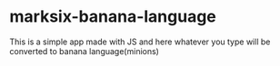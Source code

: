 # marksix-banana-language
 This is a simple app made with JS and here whatever you type will be converted to banana language(minions)
